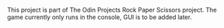 This project is part of The Odin Projects Rock Paper Scissors project.
The game currently only runs in the console, GUI is to be added later.